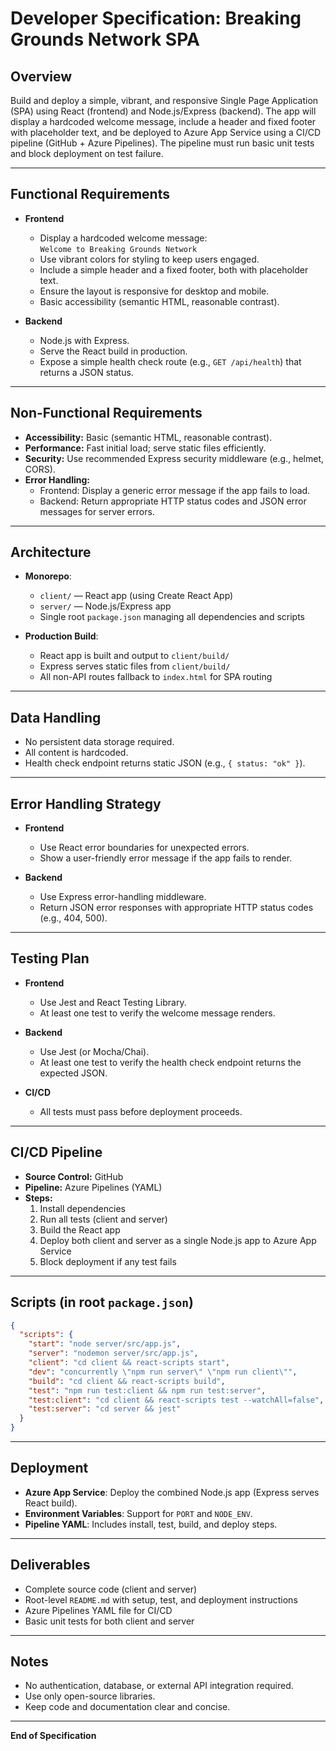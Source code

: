 # Developer Specification: Breaking Grounds Network SPA

## Overview

Build and deploy a simple, vibrant, and responsive Single Page Application (SPA) using React (frontend) and Node.js/Express (backend). The app will display a hardcoded welcome message, include a header and fixed footer with placeholder text, and be deployed to Azure App Service using a CI/CD pipeline (GitHub + Azure Pipelines). The pipeline must run basic unit tests and block deployment on test failure.

---

## Functional Requirements

- **Frontend**
  - Display a hardcoded welcome message:  
    `Welcome to Breaking Grounds Network`
  - Use vibrant colors for styling to keep users engaged.
  - Include a simple header and a fixed footer, both with placeholder text.
  - Ensure the layout is responsive for desktop and mobile.
  - Basic accessibility (semantic HTML, reasonable contrast).

- **Backend**
  - Node.js with Express.
  - Serve the React build in production.
  - Expose a simple health check route (e.g., `GET /api/health`) that returns a JSON status.

---

## Non-Functional Requirements

- **Accessibility:** Basic (semantic HTML, reasonable contrast).
- **Performance:** Fast initial load; serve static files efficiently.
- **Security:** Use recommended Express security middleware (e.g., helmet, CORS).
- **Error Handling:** 
  - Frontend: Display a generic error message if the app fails to load.
  - Backend: Return appropriate HTTP status codes and JSON error messages for server errors.

---

## Architecture

- **Monorepo**:  
  - `client/` — React app (using Create React App)
  - `server/` — Node.js/Express app
  - Single root `package.json` managing all dependencies and scripts

- **Production Build**:  
  - React app is built and output to `client/build/`
  - Express serves static files from `client/build/`
  - All non-API routes fallback to `index.html` for SPA routing

---

## Data Handling

- No persistent data storage required.
- All content is hardcoded.
- Health check endpoint returns static JSON (e.g., `{ status: "ok" }`).

---

## Error Handling Strategy

- **Frontend**
  - Use React error boundaries for unexpected errors.
  - Show a user-friendly error message if the app fails to render.

- **Backend**
  - Use Express error-handling middleware.
  - Return JSON error responses with appropriate HTTP status codes (e.g., 404, 500).

---

## Testing Plan

- **Frontend**
  - Use Jest and React Testing Library.
  - At least one test to verify the welcome message renders.

- **Backend**
  - Use Jest (or Mocha/Chai).
  - At least one test to verify the health check endpoint returns the expected JSON.

- **CI/CD**
  - All tests must pass before deployment proceeds.

---

## CI/CD Pipeline

- **Source Control:** GitHub
- **Pipeline:** Azure Pipelines (YAML)
- **Steps:**
  1. Install dependencies
  2. Run all tests (client and server)
  3. Build the React app
  4. Deploy both client and server as a single Node.js app to Azure App Service
  5. Block deployment if any test fails

---

## Scripts (in root `package.json`)

```json
{
  "scripts": {
    "start": "node server/src/app.js",
    "server": "nodemon server/src/app.js",
    "client": "cd client && react-scripts start",
    "dev": "concurrently \"npm run server\" \"npm run client\"",
    "build": "cd client && react-scripts build",
    "test": "npm run test:client && npm run test:server",
    "test:client": "cd client && react-scripts test --watchAll=false",
    "test:server": "cd server && jest"
  }
}
```

---

## Deployment

- **Azure App Service**: Deploy the combined Node.js app (Express serves React build).
- **Environment Variables**: Support for `PORT` and `NODE_ENV`.
- **Pipeline YAML**: Includes install, test, build, and deploy steps.

---

## Deliverables

- Complete source code (client and server)
- Root-level `README.md` with setup, test, and deployment instructions
- Azure Pipelines YAML file for CI/CD
- Basic unit tests for both client and server

---

## Notes

- No authentication, database, or external API integration required.
- Use only open-source libraries.
- Keep code and documentation clear and concise.

---

**End of Specification**